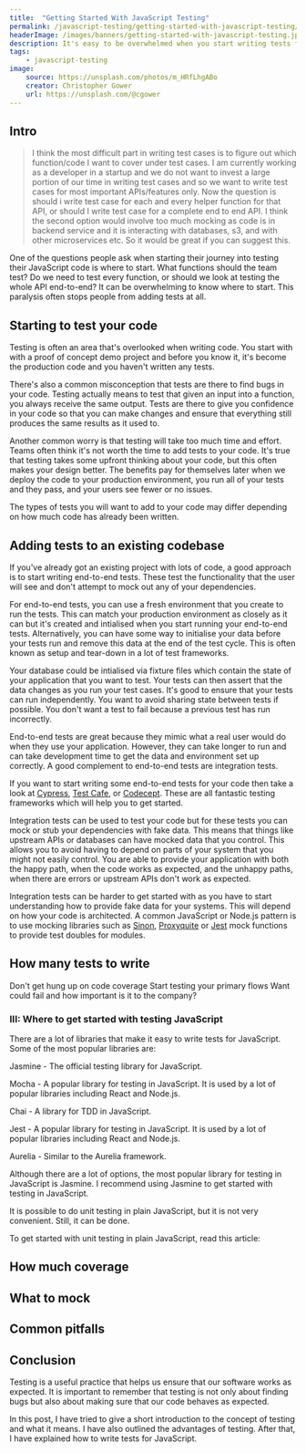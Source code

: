 ```yaml
---
title:  "Getting Started With JavaScript Testing"
permalink: /javascript-testing/getting-started-with-javascript-testing/
headerImage: /images/banners/getting-started-with-javascript-testing.jpg
description: It's easy to be overwhelmed when you start writing tests for your JavaScript code. You want to test everything but don't know where to start. Here are some ideas for what to focus on first.
tags:
    - javascript-testing
image:
    source: https://unsplash.com/photos/m_HRfLhgABo
    creator: Christopher Gower
    url: https://unsplash.com/@cgower
---
```


## Intro


> I think the most difficult part in writing test cases is to figure out which function/code I want to cover under test cases. I am currently working as a developer in a startup and we do not want to invest a large portion of our time in writing test cases and so we want to write test cases for most important APIs/features only. Now the question is should i write test case for each and every helper function for that API, or should I write test case for a complete end to end API. I think the second option would involve too much mocking as code is in backend service and it is interacting with databases, s3, and with other microservices etc. So it would be great if you can suggest this.

One of the questions people ask when starting their journey into testing their JavaScript code is where to start. What functions should the team test? Do we need to test every function, or should we look at testing the whole API end-to-end? It can be overwhelming to know where to start. This paralysis often stops people from adding tests at all.

## Starting to test your code

Testing is often an area that's overlooked when writing code. You start with with a proof of concept demo project and before you know it, it's become the production code and you haven't written any tests.

There's also a common misconception that tests are there to find bugs in your code. Testing actually means to test that given an input into a function, you always receive the same output. Tests are there to give you confidence in your code so that you can make changes and ensure that everything still produces the same results as it used to.

Another common worry is that testing will take too much time and effort. Teams often think it's not worth the time to add tests to your code. It's true that testing takes some upfront thinking about your code, but this often makes your design better. The benefits pay for themselves later when we deploy the code to your production environment, you run all of your tests and they pass, and your users see fewer or no issues.

The types of tests you will want to add to your code may differ depending on how much code has already been written.

## Adding tests to an existing codebase

If you've already got an existing project with lots of code, a good approach is to start writing end-to-end tests. These test the functionality that the user will see and don't attempt to mock out any of your dependencies.

For end-to-end tests, you can use a fresh environment that you create to run the tests. This can match your production environment as closely as it can but it's created and intialised when you start running your end-to-end tests. Alternatively, you can have some way to initialise your data before your tests run and remove this data at the end of the test cycle. This is often known as setup and tear-down in a lot of test frameworks.

Your database could be intialised via fixture files which contain the state of your application that you want to test. Your tests can then assert that the data changes as you run your test cases. It's good to ensure that your tests can run independently. You want to avoid sharing state between tests if possible. You don't want a test to fail because a previous test has run incorrectly.

End-to-end tests are great because they mimic what a real user would do when they use your application. However, they can take longer to run and can take development time to get the data and environment set up correctly. A good complement to end-to-end tests are integration tests.

If you want to start writing some end-to-end tests for your code then take a look at [Cypress](https://www.cypress.io/), [Test Cafe](https://testcafe.io/), or [Codecept](https://codecept.io/). These are all fantastic testing frameworks which will help you to get started.

Integration tests can be used to test your code but for these tests you can mock or stub your dependencies with fake data. This means that things like upstream APIs or databases can have mocked data that you control. This allows you to avoid having to depend on parts of your system that you might not easily control. You are able to provide your application with both the happy path, when the code works as expected, and the unhappy paths, when there are errors or upstream APIs don't work as expected.

Integration tests can be harder to get started with as you have to start understanding how to provide fake data for your systems. This will depend on how your code is architected. A common JavaScript or Node.js pattern is to use mocking libraries such as [Sinon](https://sinonjs.org/), [Proxyquite](https://github.com/thlorenz/proxyquire) or [Jest](https://jestjs.io/) mock functions to provide test doubles for modules. 

## How many tests to write

Don't get hung up on code coverage
Start testing your primary flows
Want could fail and how important is it to the company?

### III: Where to get started with testing JavaScript

There are a lot of libraries that make it easy to write tests for JavaScript. Some of the most popular libraries are:

Jasmine - The official testing library for JavaScript.

Mocha - A popular library for testing in JavaScript. It is used by a lot of popular libraries including React and Node.js.

Chai - A library for TDD in JavaScript.

Jest - A popular library for testing in JavaScript. It is used by a lot of popular libraries including React and Node.js.

Aurelia - Similar to the Aurelia framework.

Although there are a lot of options, the most popular library for testing in JavaScript is Jasmine. I recommend using Jasmine to get started with testing in JavaScript.



It is possible to do unit testing in plain JavaScript, but it is not very convenient. Still, it can be done.



To get started with unit testing in plain JavaScript, read this article:

## How much coverage

## What to mock

## Common pitfalls

## Conclusion

Testing is a useful practice that helps us ensure that our software works as expected. It is important to remember that testing is not only about finding bugs but also about making sure that our code behaves as expected.



In this post, I have tried to give a short introduction to the concept of testing and what it means. I have also outlined the advantages of testing. After that, I have explained how to write tests for JavaScript.
